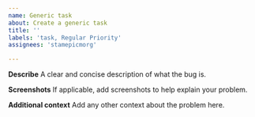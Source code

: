 ```yaml
---
name: Generic task
about: Create a generic task
title: ''
labels: 'task, Regular Priority'
assignees: 'stamepicmorg'

---
```


**Describe**
A clear and concise description of what the bug is.

**Screenshots**
If applicable, add screenshots to help explain your problem.

**Additional context**
Add any other context about the problem here.
